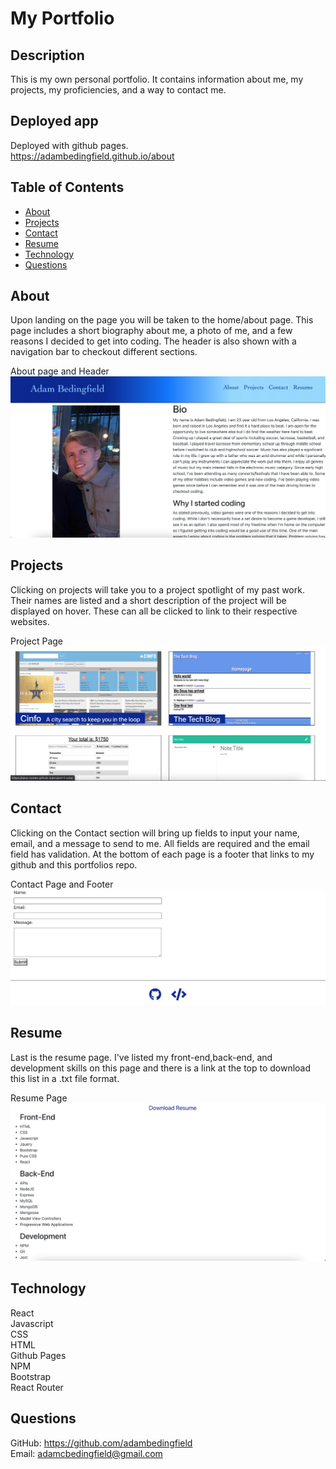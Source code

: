 # My Portfolio<br>
## Description<br>
This is my own personal portfolio. It contains information about me, my projects, my proficiencies, and a way to contact me.<br>
## Deployed app
Deployed with github pages.<br>
https://adambedingfield.github.io/about<br>
## Table of Contents<br>
* [About](#about)<br>
* [Projects](#projects)<br>
* [Contact](#contact)<br>
* [Resume](#resume)<br>
* [Technology](#technology)<br>
* [Questions](#questions)<br>
## About<br>
Upon landing on the page you will be taken to the home/about page. This page includes a short biography about me, a photo of me, and a few reasons I decided to get into coding. The header is also shown with a navigation bar to checkout different sections.<br>

About page and Header<br>
![about](src/assets/home.png)<br>

## Projects<br>
Clicking on projects will take you to a project spotlight of my past work. Their names are listed and a short description of the project will be displayed on hover. These can all be clicked to link to their respective websites.<br>

Project Page<br>
![projects](src/assets/projects.png)<br>

## Contact<br>
Clicking on the Contact section will bring up fields to input your name, email, and a message to send to me. All fields are required and the email field has validation. At the bottom of each page is a footer that links to my github and this portfolios repo.<br>

Contact Page and Footer<br>
![contact](src/assets/contact.png)<br>

## Resume<br>
Last is the resume page. I've listed my front-end,back-end, and development skills on this page and there is a link at the top to download this list in a .txt file format.<br>

Resume Page<br>
![resume](src/assets/resume.png)<br>

## Technology<br>
React<br>
Javascript<br>
CSS<br>
HTML<br>
Github Pages<br>
NPM<br>
Bootstrap<br>
React Router<br>

## Questions<br>
GitHub: https://github.com/adambedingfield<br>
Email: adamcbedingfield@gmail.com<br>